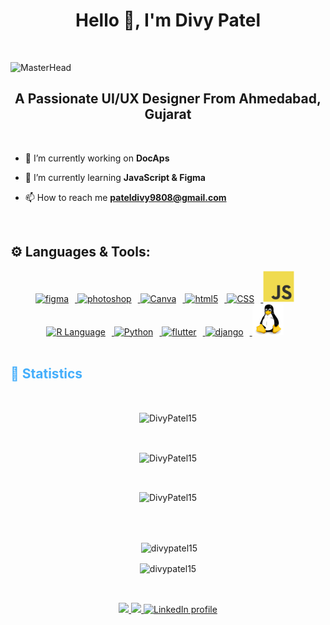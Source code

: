 <h1 align="center">Hello 👋, I'm Divy Patel</h1>
<br>

![MasterHead](https://user-images.githubusercontent.com/74038190/225813708-98b745f2-7d22-48cf-9150-083f1b00d6c9.gif)
<br>


<h2 align="center">A Passionate UI/UX Designer From Ahmedabad, Gujarat</h2>

<br>

- 🔭 I’m currently working on **DocAps**

- 🌱 I’m currently learning **JavaScript & Figma**

- 📫 How to reach me **pateldivy9808@gmail.com**

<br>

<h2 align="left">⚙️ Languages & Tools:</h2>

<p align="left">

<div align="center">
   <a href="https://www.figma.com/" target="_blank" rel="noreferrer"> <img src="https://www.vectorlogo.zone/logos/figma/figma-icon.svg" alt="figma" width="50" height="50" style="padding-right:10px;" /> </a> 
  <a href="https://www.photoshop.com/en" target="_blank" rel="noreferrer"> <img src="https://upload.wikimedia.org/wikipedia/commons/thumb/a/af/Adobe_Photoshop_CC_icon.svg/1051px-Adobe_Photoshop_CC_icon.svg.png" alt="photoshop" width="50" height="50" style="padding-right:10px;" /> </a> 
  <a href="https://www.canva.com/" target="_blank" rel="noreferrer">
      <img  alt="Canva" height="50px" style="padding-right:10px;" src="https://cdn.jsdelivr.net/gh/devicons/devicon/icons/canva/canva-original.svg"/> 
  </a>
  <a href="https://www.w3.org/html/" target="_blank" rel="noreferrer"> <img src="https://cdn.jsdelivr.net/gh/devicons/devicon/icons/html5/html5-original.svg" alt="html5" width="50" height="50" style="padding-right:10px;" /> </a> 
  <a href="https://developer.mozilla.org/en-US/docs/Web/CSS" target="_blank" rel="noreferrer">
      <img  alt="CSS" height="50px" style="padding-right:10px;" src="https://cdn.jsdelivr.net/gh/devicons/devicon/icons/css3/css3-original.svg"/>
  </a>
  <a href="https://developer.mozilla.org/en-US/docs/Web/JavaScript" target="_blank" rel="noreferrer"> <img src="https://raw.githubusercontent.com/devicons/devicon/master/icons/javascript/javascript-original.svg" alt="javascript" width="50" height="50" style="padding-right:10px;" /> </a>
   <a href="https://www.r-project.org/" target="_blank" rel="noreferrer">
      <img  alt="R Language" height="50px" style="padding-right:10px;" src="https://download.logo.wine/logo/R_(programming_language)/R_(programming_language)-Logo.wine.png"/> 
  </a>
   <a href="https://www.python.org/" target="_blank" rel="noreferrer">
      <img  alt="Python" height="50px" style="padding-right:10px;" src="https://cdn.jsdelivr.net/gh/devicons/devicon/icons/python/python-original.svg"/>
  </a>
   <a href="https://flutter.dev" target="_blank" rel="noreferrer"> <img src="https://www.vectorlogo.zone/logos/flutterio/flutterio-icon.svg" alt="flutter" width="40" height="50" style="padding-right:10px;" /> </a>
  <a href="https://www.djangoproject.com/" target="_blank" rel="noreferrer"> <img src="https://cdn.worldvectorlogo.com/logos/django.svg" alt="django" width="40" height="40" style="padding-right:10px;" /> </a> 
  <a href="https://www.linux.org/" target="_blank" rel="noreferrer"> <img src="https://raw.githubusercontent.com/devicons/devicon/master/icons/linux/linux-original.svg" alt="linux" width="50" height="50" style="padding-right:10px;" /> </a> 

</div>
<br>

<h2 style="color: #44AEFB">👀 Statistics</h2>


<br>

<!-- Begin Stats Cards -->
<!-- Resources:  -->
<!-- Github & Languages Stats: https://github.com/anuraghazra/github-readme-stats --> 
<!-- Streak Stats: https://github.com/denvercoder1/github-readme-streak-stats -->
<!-- Change the value after ?username= to your GitHub username. -->
<div class="stats" align="center">

<p><img align="center" src="https://github-readme-streak-stats.herokuapp.com/?user=DivyPatel15&" alt="DivyPatel15" /></p><br>
<p><img align="center" src="https://github-readme-stats.vercel.app/api?username=DivyPatel15&show_icons=true&locale=en" alt="DivyPatel15" /></p><br>

<p><img align="center" src="https://github-readme-stats.vercel.app/api/top-langs?username=DivyPatel15&show_icons=true&locale=en&layout=compact" alt="DivyPatel15" /></p><br>


<br>

<p>&nbsp;<img align="center" src="https://github-readme-stats.vercel.app/api?username=divypatel15&show_icons=true&locale=en" alt="divypatel15" /></p>

<p><img align="center" src="https://github-readme-streak-stats.herokuapp.com/?user=divypatel15&" alt="divypatel15" /></p>

<br>
<div class="footer" align="center" style="margin:15px;">
    <a href="mailto:divypatel.imscit20@gmail.com" target="_blank">
        <img src="https://img.shields.io/badge/Gmail-D14836?style=for-the-badge&logo=gmail&logoColor=white"/>
     <a href="https://api.whatsapp.com/send?phone=917203844024" target="_blank">
        <img src="https://img.shields.io/badge/Whatsapp-28D146?style=for-the-badge&logo=whatsapp&logoColor=white"/>
    <a href="www.linkedin.com/in/divy-patel-15d">
        <img src="https://img.shields.io/badge/LinkedIn-0077B5?style=for-the-badge&logo=linkedin&logoColor=white" alt="LinkedIn profile">
    </a>
</div>

